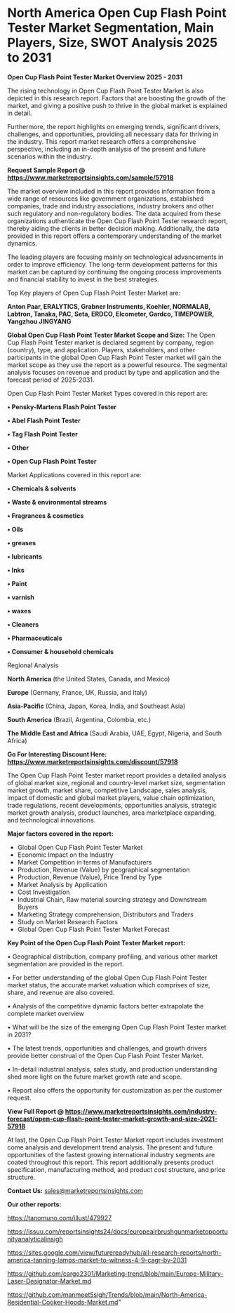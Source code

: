 # North America Open Cup Flash Point Tester Market Segmentation, Main Players, Size, SWOT Analysis 2025 to 2031

<Strong> Open Cup Flash Point Tester Market Overview 2025 - 2031</strong>

The rising technology in Open Cup Flash Point Tester Market is also depicted in this research report. Factors that are boosting the growth of the market, and giving a positive push to thrive in the global market is explained in detail.

Furthermore, the report highlights on emerging trends, significant drivers, challenges, and opportunities, providing all necessary data for thriving in the industry. This report market research offers a comprehensive perspective, including an in-depth analysis of the present and future scenarios within the industry.

<strong>Request Sample Report @ <a href=https://www.marketreportsinsights.com/sample/57918>https://www.marketreportsinsights.com/sample/57918</a></strong>

The market overview included in this report provides information from a wide range of resources like government organizations, established companies, trade and industry associations, industry brokers and other such regulatory and non-regulatory bodies. The data acquired from these organizations authenticate the Open Cup Flash Point Tester research report, thereby aiding the clients in better decision making. Additionally, the data provided in this report offers a contemporary understanding of the market dynamics.

The leading players are focusing mainly on technological advancements in order to improve efficiency. The long-term development patterns for this market can be captured by continuing the ongoing process improvements and financial stability to invest in the best strategies.

Top Key players of Open Cup Flash Point Tester Market are:

<strong>Anton Paar, ERALYTICS, Grabner Instruments, Koehler, NORMALAB, Labtron, Tanaka, PAC, Seta, ERDCO, Elcometer, Gardco, TIMEPOWER, Yangzhou JINGYANG</strong>

<strong><b>Global Open Cup Flash Point Tester Market Scope and Size:</b></strong>
The Open Cup Flash Point Tester market is declared segment by company, region (country), type, and application. Players, stakeholders, and other participants in the global Open Cup Flash Point Tester market will gain the market scope as they use the report as a powerful resource. The segmental analysis focuses on revenue and product by type and application and the forecast period of 2025-2031.

Open Cup Flash Point Tester Market Types covered in this report are:

<strong>• Pensky-Martens Flash Point Tester

• Abel Flash Point Tester

• Tag Flash Point Tester

• Other

• Open Cup Flash Point Tester</strong>

Market Applications covered in this report are:

<strong>• Chemicals & solvents

• Waste & environmental streams

• Fragrances & cosmetics

• Oils

• greases

• lubricants

• Inks

• Paint

• varnish

• waxes

• Cleaners

• Pharmaceuticals

• Consumer & household chemicals</strong> 

Regional Analysis

<strong>North America</strong> (the United States, Canada, and Mexico)

<strong>Europe</strong> (Germany, France, UK, Russia, and Italy)

<strong>Asia-Pacific</strong> (China, Japan, Korea, India, and Southeast Asia)

<strong>South America</strong> (Brazil, Argentina, Colombia, etc.)

<strong>The Middle East and Africa</strong> (Saudi Arabia, UAE, Egypt, Nigeria, and South Africa)

<strong>Go For Interesting Discount Here: <a href=https://www.marketreportsinsights.com/discount/57918>https://www.marketreportsinsights.com/discount/57918</a></strong>

The Open Cup Flash Point Tester market report provides a detailed analysis of global market size, regional and country-level market size, segmentation market growth, market share, competitive Landscape, sales analysis, impact of domestic and global market players, value chain optimization, trade regulations, recent developments, opportunities analysis, strategic market growth analysis, product launches, area marketplace expanding, and technological innovations.

<strong><b>Major factors covered in the report:</b></strong>
<ul>
  <li>Global Open Cup Flash Point Tester Market </li>
  <li>Economic Impact on the Industry</li>
  <li>Market Competition in terms of Manufacturers</li>
  <li>Production, Revenue (Value) by geographical segmentation</li>
  <li>Production, Revenue (Value), Price Trend by Type</li>
  <li>Market Analysis by Application</li>
  <li>Cost Investigation</li>
  <li>Industrial Chain, Raw material sourcing strategy and Downstream Buyers</li>
  <li>Marketing Strategy comprehension, Distributors and Traders</li>
  <li>Study on Market Research Factors</li>
  <li>Global Open Cup Flash Point Tester Market Forecast</li>
</ul>

<strong><b>Key Point of the Open Cup Flash Point Tester Market report:</b></strong>

• Geographical distribution, company profiling, and various other market segmentation are provided in the report.

• For better understanding of the global Open Cup Flash Point Tester market status, the accurate market valuation which comprises of size, share, and revenue are also covered.

• Analysis of the competitive dynamic factors better extrapolate the complete market overview

• What will be the size of the emerging Open Cup Flash Point Tester market in 2031?

• The latest trends, opportunities and challenges, and growth drivers provide better construal of the Open Cup Flash Point Tester Market.

• In-detail industrial analysis, sales study, and production understanding shed more light on the future market growth rate and scope.

• Report also offers the opportunity for customization as per the customer request.

<strong><b>View Full Report @ <a href=https://www.marketreportsinsights.com/industry-forecast/open-cup-flash-point-tester-market-growth-and-size-2021-57918>https://www.marketreportsinsights.com/industry-forecast/open-cup-flash-point-tester-market-growth-and-size-2021-57918</a></b></strong>


At last, the Open Cup Flash Point Tester Market report includes investment come analysis and development trend analysis. The present and future opportunities of the fastest growing international industry segments are coated throughout this report. This report additionally presents product specification, manufacturing method, and product cost structure, and price structure.

<strong>Contact Us:</strong>
sales@marketreportsinsights.com

<strong>Our other reports:</strong>

<a href=https://tanomuno.com/illust/479927>https://tanomuno.com/illust/479927</a>

<a href=https://issuu.com/reportsinsights24/docs/europeairbrushgunmarketopportunityanalyticalinsigh>https://issuu.com/reportsinsights24/docs/europeairbrushgunmarketopportunityanalyticalinsigh</a>

<a href=https://sites.google.com/view/futurereadyhub/all-research-reports/north-america-tanning-lamps-market-to-witness-4-9-cagr-by-2031>https://sites.google.com/view/futurereadyhub/all-research-reports/north-america-tanning-lamps-market-to-witness-4-9-cagr-by-2031</a>

<a href=https://github.com/cargo2301/Marketing-trend/blob/main/Europe-Military-Laser-Designator-Market.md>https://github.com/cargo2301/Marketing-trend/blob/main/Europe-Military-Laser-Designator-Market.md</a>

<a href=https://github.com/manmeet5sigh/Trends/blob/main/North-America-Residential-Cooker-Hoods-Market.md>https://github.com/manmeet5sigh/Trends/blob/main/North-America-Residential-Cooker-Hoods-Market.md</a>"

